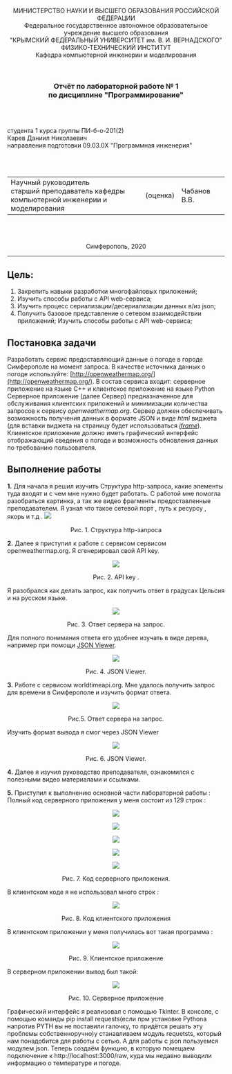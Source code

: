 <p  align="center">МИНИСТЕРСТВО НАУКИ И ВЫСШЕГО ОБРАЗОВАНИЯ РОССИЙСКОЙ ФЕДЕРАЦИИ<br>
Федеральное государственное автономное образовательное учреждение высшего образования<br>
"КРЫМСКИЙ ФЕДЕРАЛЬНЫЙ УНИВЕРСИТЕТ им. В. И. ВЕРНАДСКОГО"<br>
ФИЗИКО-ТЕХНИЧЕСКИЙ ИНСТИТУТ<br>
Кафедра компьютерной инженерии и моделирования</p>
<br>
<h3  align="center">Отчёт по лабораторной работе № 1<br> по дисциплине "Программирование"</h3>
<br><br>
<p>студента 1 курса группы ПИ-б-о-201(2)<br>
Карев Даниил Николаевич<br>
направления подготовки 09.03.0X "Программная инженерия"</p>
<br><br>
<table>
<tr><td>Научный руководитель<br> старший преподаватель кафедры<br> компьютерной инженерии и моделирования</td>
<td>(оценка)</td>
<td>Чабанов В.В.</td>
</tr>
</table>
<br><br>
<p  align="center">Симферополь, 2020</p>
<hr>

Цель:
-----------
1. Закрепить навыки разработки многофайловыx приложений;
2. Изучить способы работы с API web-сервиса;
3. Изучить процесс сериализации/десериализации данных в/из json;
4. Получить базовое представление о сетевом взаимодействии приложений;
Изучить способы работы с API web-сервиса;

Постановка задачи
--------------------------
Разработать сервис предоставляющий данные о погоде в городе Симферополе на момент запроса. В качестве источника данных о погоде используйте: [http://openweathermap.org/](http://openweathermap.org/). В состав сервиса входит: серверное приложение на языке С++ и клиентское приложение на языке Python
Серверное приложение (далее Сервер) предназначенное для обслуживания клиентских приложений и минимизации количества запросов к сервису _openweathermap.org_. Сервер должен обеспечивать возможность получения данных в формате JSON и виде _html_ виджета (для вставки виджета на страницу будет использоваться _[iframe](https://habr.com/ru/post/488516/)_).
Клиентское приложение должно иметь графический интерфейс отображающий сведения о погоде и возможность обновления данных по требованию пользователя.

Выполнение работы
--------------------------
**1.** Для начала я решил изучить Структура http-запроса, какие элементы туда входят и с чем мне нужно будет работать. C работой мне помогла разобраться картинка, а так же видео фрагменты предоставленные преподавателем. Я узнал что такое сетевой порт , путь к ресурсу , якорь и т.д .
![](https://vladimirchabanov.github.io/Lab1_fils/img/request.png)
<p  align="center">Рис. 1. Структура http-запроса </p>

**2.** Далее я приступил к работе с сервисом сервисом openweathermap.org. Я сгенерировал свой API key.
<p  align="center"><img  src=./image/№1.png></p>
<p  align="center">Рис. 2. API key .</p>

Я разобрался как делать запрос, как получить ответ в градусах Цельсия и на русском языке.
<p  align="center"><img  src=./image/№2.png></p>
<p  align="center">Рис. 3. Ответ сервера на запрос. </p>

Для полного понимания ответа его удобнее изучать в виде дерева, например при помощи [JSON Viewer](https://codebeautify.org/jsonviewer).

<p  align="center"><img  src=./image/№3.png></p>
<p  align="center">Рис. 4. JSON Viewer. </p>

**3.** Работе с сервисом worldtimeapi.org. Мне удалось получить запрос для времени в Симферополе и изучить формат ответа. 
<p  align="center"><img  src=./image/№2.png></p>
<p  align="center">Рис.5. Ответ сервера на запрос. </p>
Изучить формат вывода я смог через JSON Viewer 
<p  align="center"><img  src=./image/№5.png></p>
<p  align="center">Рис. 6. JSON Viewer. </p>

**4.** Далее я изучил руководство преподавателя, ознакомился с полезными видео материалами и ссылками.

**5.** Приступил к выполнению основной части лабораторной работы :
Полный код серверного приложения у меня состоит из 129 строк : 
<p  align="center"><img  src=./image/№6.png></p>
<p  align="center"><img  src=./image/№7.png></p>
<p  align="center"><img  src=./image/№8.png></p>
<p  align="center"><img  src=./image/№9.png></p>

<p  align="center"><img  src=./image/№10.png></p>
<p  align="center">Рис. 7. Код серверного приложения. </p>

В клиентском коде я не использовал много строк : 
<p  align="center"><img  src=./image/№11.1.png></p>
<p  align="center">Рис. 8. Код клиентского приложения </p>

В клиентском приложении у меня получилась вот такая программа : 
<p  align="center"><img  src=./image/№12.png></p>
<p  align="center">Рис. 9. Клиентское приложение </p>

В серверном приложении вывод был такой:
<p  align="center"><img  src=./image/№13.png></p>
<p  align="center">Рис. 10. Серверное приложение </p>
Графический интерфейс я реализовал с помощью Tkinter. В консоле, с помощью команды pip install requests(если прм установке Pythona напротив PYTH вы не поставили галочку, то придётся решать эту проблемы собственноручно)у	станавливаем модуль requetsts, который нам понадобится для работы с сетью. А для работы с json пользуемся модулем json. 
Теперь создаём функцию, в которую помещаем подключение к http://localhost:3000/raw, куда мы недавно выводили информацию о температуре и погоде.


